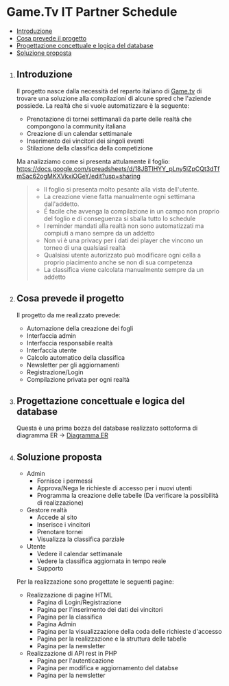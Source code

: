 # Game.Tv IT Partner Schedule
-   [Introduzione](#Introduzione)
-   [Cosa prevede il progetto](#Cosa-prevede-il-progetto)
-   [Progettazione concettuale e logica del database](#Progettazione-concettuale-e-logica-del-database])
-   [Soluzione proposta](#Soluzione-proposta)


1. ## Introduzione
   Il progetto nasce dalla necessità del reparto italiano di [Game.tv](https://www.game.tv/it) di trovare una soluzione alla compilazioni di alcune spred che l'aziende possiede.
   La realtà che si vuole automatizzare è la seguente:
      - Prenotazione di tornei settimanali da parte delle realtà che compongono la community italiana
      - Creazione di un calendar settimanale
      - Inserimento dei vincitori dei singoli eventi
      - Stilazione della classifica della competizione

   Ma analizziamo come si presenta attulamente il foglio:
   https://docs.google.com/spreadsheets/d/18JBTIHYY_pLny5lZpCQt3dTfmSac62ogMKXVkxiOGeY/edit?usp=sharing
   
   > - Il foglio si presenta molto pesante alla vista dell'utente.
   > - La creazione viene fatta manualmente ogni settimana dall'addetto.
   > - É facile che avvenga la compilazione in un campo non proprio del foglio e di conseguenza si sballa tutto lo schedule
   > - I reminder mandati alla realtà non sono automatizzati ma compiuti a mano sempre da un addetto
   > - Non vi è una privacy per i dati dei player che vincono un torneo di una qualsiasi realtà
   > - Qualsiasi utente autorizzato può modificare ogni cella a proprio piacimento anche se non di sua competenza
   > - La classifica viene calcolata manualmente sempre da un addetto
   
2. ## Cosa prevede il progetto
   Il progetto da me realizzato prevede:
     - Automazione della creazione dei fogli
     - Interfaccia admin
     - Interfaccia responsabile realtà
     - Interfaccia utente
     - Calcolo automatico della classifica
     - Newsletter per gli aggiornamenti
     - Registrazione/Login
     - Compilazione privata per ogni realtà

3. ## Progettazione concettuale e logica del database
   Questa è una prima bozza del database realizzato sottoforma di diagramma ER -> [Diagramma ER](https://imgur.com/a/hNlB8JC "Diagramma ER")

4. ## Soluzione proposta
   - Admin
      - Fornisce i permessi 
      - Approva/Nega le richieste di accesso per i nuovi utenti
      - Programma la creazione delle tabelle (Da verificare la possibilità di realizzazione)
    - Gestore realtà
      - Accede al sito
      - Inserisce i vincitori
      - Prenotare tornei
      - Visualizza la classifica parziale
    - Utente
      - Vedere il calendar settimanale
      - Vedere la classifica aggiornata in tempo reale
      - Supporto

   Per la realizzazione sono progettate le seguenti pagine:
      - Realizzazione di pagine HTML
         - Pagina di Login/Registrazione
         - Pagina per l'inserimento dei dati dei vincitori
         - Pagina per la classifica 
         - Pagina Admin
         - Pagina per la visualizzazione della coda delle richieste d'accesso
         - Pagina per la realizzazione e la struttura delle tabelle
         - Pagina per la newsletter
      - Realizzazione di API rest in PHP
         - Pagina per l'autenticazione
         - Pagina per modifica e aggiornamento del databse
         - Pagina per la newsletter









